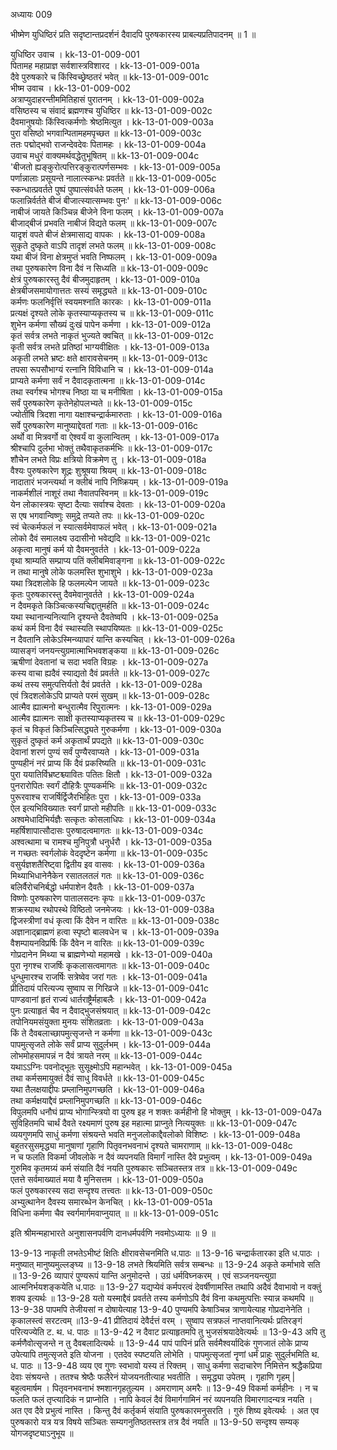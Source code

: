 अध्यायः 009

भीष्मेण युधिष्ठिरं प्रति सदृष्टान्तप्रदर्शनं दैवादपि पुरुषकारस्य प्राबल्यप्रतिपादनम् ॥ 1 ॥

युधिष्ठिर उवाच ।	kk-13-01-009-001  
पितामह महाप्राज्ञ सर्वशास्त्रविशारद ।	kk-13-01-009-001a  
दैवे पुरुषकारे च किंस्विच्छ्रेष्ठतरं भवेत् ॥	kk-13-01-009-001c  
भीष्म उवाच ।	kk-13-01-009-002  
अत्राप्युदाहरन्तीममितिहासं पुरातनम् ।	kk-13-01-009-002a  
वसिष्ठस्य च संवादं ब्रह्मणश्च युधिष्ठिर ॥	kk-13-01-009-002c  
दैवमानुषयोः किंस्वित्कर्मणोः श्रेष्ठमित्युत ।	kk-13-01-009-003a  
पुरा वसिष्ठो भगवान्पितामहमपृच्छत ॥	kk-13-01-009-003c  
ततः पद्मोद्भवो राजन्देवदेवः पितामहः ।	kk-13-01-009-004a  
उवाच मधुरं वाक्यमर्थवद्धेतुभूषितम् ॥	kk-13-01-009-004c  
\'बीजतो ह्यङ्कुरोत्पत्तिरङ्कुरात्पर्णसम्भवः ।	kk-13-01-009-005a  
पर्णान्नालाः प्रसूयन्ते नालात्स्कन्धः प्रवर्तते ॥	kk-13-01-009-005c  
स्कन्धात्प्रवर्तते पुष्पं पुष्पात्संवर्धते फलम् ।	kk-13-01-009-006a  
फलान्निर्वर्तते बीजं बीजात्स्यात्सम्भवः पुनः\' ॥	kk-13-01-009-006c  
नाबीजं जायते किञ्चिन्न बीजेने विना फलम् ।	kk-13-01-009-007a  
बीजाद्बीजं प्रभवति नाबीजं विद्यते फलम् ॥	kk-13-01-009-007c  
यादृशं वपते बीजं क्षेत्रमासाद्य वापकः ।	kk-13-01-009-008a  
सुकृते दुष्कृते वाऽपि तादृशं लभते फलम् ॥	kk-13-01-009-008c  
यथा बीजं विना क्षेत्रमुप्तं भवति निष्फलम् ।	kk-13-01-009-009a  
तथा पुरुषकारेण विना दैवं न सिध्यति ॥	kk-13-01-009-009c  
क्षेत्रं पुरुषकारस्तु दैवं बीजमुदाहृतम् ।	kk-13-01-009-010a  
क्षेत्रबीजसमायोगात्ततः सस्यं समृद्ध्यते ॥	kk-13-01-009-010c  
कर्मणः फलनिर्वृत्तिं स्वयमश्नाति कारकः ।	kk-13-01-009-011a  
प्रत्यक्षं दृश्यते लोके कृतस्याप्यकृतस्य च ॥	kk-13-01-009-011c  
शुभेन कर्मणा सौख्यं दुःखं पापेन कर्मणा ।	kk-13-01-009-012a  
कृतं सर्वत्र लभते नाकृतं भुज्यते क्वचित् ॥	kk-13-01-009-012c  
कृती सर्वत्र लभते प्रतिष्ठां भाग्यवीक्षितः ।	kk-13-01-009-013a  
अकृती लभते भ्रष्टः क्षते क्षारावसेचनम् ॥	kk-13-01-009-013c  
तपसा रूपसौभाग्यं रत्नानि विविधानि च ।	kk-13-01-009-014a  
प्राप्यते कर्मणा सर्वं न दैवादकृतात्मना ॥	kk-13-01-009-014c  
तथा स्वर्गश्च भोगश्च निष्ठा या च मनीषिता ।	kk-13-01-009-015a  
सर्वं पुरुषकारेण कृतेनेहोपलभ्यते ॥	kk-13-01-009-015c  
ज्योतींषि त्रिदशा नागा यक्षाश्चन्द्रार्कमारुताः ।	kk-13-01-009-016a  
सर्वे पुरुषकारेण मानुष्याद्देवतां गताः ॥	kk-13-01-009-016c  
अर्थो वा मित्रवर्गो वा ऐश्वर्यं वा कुलान्वितम् ।	kk-13-01-009-017a  
श्रीश्चापि दुर्लभा भोक्तुं तथैवाकृतकर्मभिः ॥	kk-13-01-009-017c  
शौचेन लभते विप्रः क्षत्रियो विक्रमेण तु ।	kk-13-01-009-018a  
वैश्यः पुरुषकारेण शूद्रः शुश्रूषया श्रियम् ॥	kk-13-01-009-018c  
नादातारं भजन्त्यर्था न क्लीबं नापि निष्क्रियम् ।	kk-13-01-009-019a  
नाकर्मशीलं नाशूरं तथा नैवातपस्विनम् ॥	kk-13-01-009-019c  
येन लोकास्त्रयः सृष्टा दैत्याः सर्वाश्च देवताः ।	kk-13-01-009-020a  
स एष भगवान्विष्णुः समुद्रे तप्यते तपः ॥	kk-13-01-009-020c  
स्वं चेत्कर्मफलं न स्यात्सर्वमेवाफलं भवेत् ।	kk-13-01-009-021a  
लोको दैवं समालक्ष्य उदासीनो भवेद्यदि ॥	kk-13-01-009-021c  
अकृत्वा मानुषं कर्म यो दैवमनुवर्तते ।	kk-13-01-009-022a  
वृथा श्राम्यति सम्प्राप्य पतिं क्लीबमिवाङ्गना ॥	kk-13-01-009-022c  
न तथा मानुषे लोके फलमस्ति शुभाशुभे ।	kk-13-01-009-023a  
यथा त्रिदशलोके हि फलमल्पेन जायते ॥	kk-13-01-009-023c  
कृतः पुरुषकारस्तु दैवमेवानुवर्तते ।	kk-13-01-009-024a  
न दैवमकृते किञ्चित्कस्यचिद्दातुमर्हति ॥	kk-13-01-009-024c  
यथा स्थानान्यनित्यानि दृश्यन्ते दैवतेष्वपि ।	kk-13-01-009-025a  
कथं कर्म विना दैवं स्थास्यति स्थापयिष्यतः ॥	kk-13-01-009-025c  
न दैवतानि लोकेऽस्मिन्व्यापारं यान्ति कस्यचित् ।	kk-13-01-009-026a  
व्यासङ्गं जनयन्त्युग्रमात्माभिभवशङ्कया ॥	kk-13-01-009-026c  
ऋषीणां देवतानां च सदा भवति विग्रहः ।	kk-13-01-009-027a  
कस्य वाचा ह्यदैवं स्याद्यतो दैवं प्रवर्तते ॥	kk-13-01-009-027c  
कथं तस्य समुत्पत्तिर्यतो दैवं प्रवर्तते ।	kk-13-01-009-028a  
एवं त्रिदशलोकेऽपि प्राप्यते परमं सुखम् ॥	kk-13-01-009-028c  
आत्मैव ह्यात्मनो बन्धुरात्मैव रिपुरात्मनः ।	kk-13-01-009-029a  
आत्मैव ह्यात्मनः साक्षी कृतस्याप्यकृतस्य च ॥	kk-13-01-009-029c  
कृतं च विकृतं किञ्चित्सिद्ध्यते गुरुकर्मणा ।	kk-13-01-009-030a  
सुकृतं दुष्कृतं कर्म अकृतार्थं प्रपद्यते ॥	kk-13-01-009-030c  
देवानां शरणं पुण्यं सर्वं पुण्यैरवाप्यते ।	kk-13-01-009-031a  
पुण्यहीनं नरं प्राप्य किं दैवं प्रकरिष्यति ॥	kk-13-01-009-031c  
पुरा ययातिर्विभ्रष्टश्च्यावितः पतितः क्षितौ ।	kk-13-01-009-032a  
पुनरारोपितः स्वर्गं दौहित्रैः पुण्यकर्मभिः ॥	kk-13-01-009-032c  
पुरूरवाश्च राजर्षिर्द्विजैरभिहितः पुरा ।	kk-13-01-009-033a  
ऐल इत्यभिविख्यातः स्वर्गं प्राप्तो महीपतिः ॥	kk-13-01-009-033c  
अश्वमेधादिभिर्यज्ञैः सत्कृतः कोसलाधिपः ।	kk-13-01-009-034a  
महर्षिशापात्सौदासः पुरुषादत्वमागतः ॥	kk-13-01-009-034c  
अश्वत्थामा च रामश्च मुनिपुत्रौ धनुर्धरौ ।	kk-13-01-009-035a  
न गच्छतः स्वर्गलोकं वेददृष्टेन कर्मणा ॥	kk-13-01-009-035c  
वसुर्यज्ञशतैरिष्ट्वा द्वितीय इव वासवः ।	kk-13-01-009-036a  
मिथ्याभिधानेनैकेन रसातलतलं गतः ॥	kk-13-01-009-036c  
बलिर्वैरोचनिर्बद्धो धर्मपाशेन दैवतैः ।	kk-13-01-009-037a  
विष्णोः पुरुषकारेण पातालसदनः कृपः ॥	kk-13-01-009-037c  
शक्रस्याथ रथोपस्थे विष्ठितो जनमेजयः ।	kk-13-01-009-038a  
द्विजस्त्रीणां वधं कृत्वा किं दैवेन न वारितः ॥	kk-13-01-009-038c  
अज्ञानाद्ब्राह्मणं हत्वा स्पृष्टो बालवधेन च ।	kk-13-01-009-039a  
वैशम्पायनविप्रर्षिः किं दैवेन न वारितः ॥	kk-13-01-009-039c  
गोप्रदानेन मिथ्या च ब्राह्मणेभ्यो महामखे ।	kk-13-01-009-040a  
पुरा नृगश्च राजर्षिः कृकलासत्वमागतः ॥	kk-13-01-009-040c  
धुन्धुमारश्च राजर्षिः सत्रेष्वेव जरां गतः ।	kk-13-01-009-041a  
प्रीतिदायं परित्यज्य सुष्वाप स गिरिव्रजे ॥	kk-13-01-009-041c  
पाण्डवानां हृतं राज्यं धार्तराष्ट्रैर्महाबलैः ।	kk-13-01-009-042a  
पुनः प्रत्याहृतं चैव न दैवाद्भुजसंश्रयात् ॥	kk-13-01-009-042c  
तपोनियमसंयुक्ता मुनयः संशितव्रताः ।	kk-13-01-009-043a  
किं ते दैवबलाच्छापमुत्सृजन्ते न कर्मणा ॥	kk-13-01-009-043c  
पापमुत्सृजते लोके सर्वं प्राप्य सुदुर्लभम् ।	kk-13-01-009-044a  
लोभमोहसमापन्नं न दैवं त्रायते नरम् ॥	kk-13-01-009-044c  
यथाऽऽग्निः पवनोद्भूतः सुसूक्ष्मोऽपि महान्भवेत् ।	kk-13-01-009-045a  
तथा कर्मसमायुक्तं दैवं साधु विवर्धते ॥	kk-13-01-009-045c  
यथा तैलक्षयाद्दीपः प्रम्लानिमुपगच्छति ।	kk-13-01-009-046a  
तथा कर्मक्षयाद्दैवं प्रम्लानिमुपगच्छति ॥	kk-13-01-009-046c  
विपुलमपि धनौघं प्राप्य भोगान्स्त्रियो वा पुरुष इह न शक्तः कर्महीनो हि भोक्तुम् ।	kk-13-01-009-047a  
सुविहितमपि चार्थं दैवते रक्ष्यमाणं पुरुष इह महात्मा प्राप्नुते नित्ययुक्तः ॥	kk-13-01-009-047c  
व्ययगुणमपि साधुं कर्मणा संश्रयन्ते भवति मनुजलोकाद्दैवलोको विशिष्टः ।	kk-13-01-009-048a  
बहुतरसुसमृद्ध्या मानुषाणां गृहाणि पितृवनभवनाभं दृश्यते चामराणाम् ॥	kk-13-01-009-048c  
न च फलति विकर्मा जीवलोके न दैवं व्यपनयति विमार्गं नास्ति दैवे प्रभुत्वम् ।	kk-13-01-009-049a  
गुरुमिव कृतमग्र्यं कर्म संयाति दैवं नयति पुरुषकारः सञ्चितस्तत्र तत्र ॥	kk-13-01-009-049c  
एतत्ते सर्वमाख्यातं मया वै मुनिसत्तम ।	kk-13-01-009-050a  
फलं पुरुषकारस्य सदा सन्दृश्य तत्त्वतः ॥	kk-13-01-009-050c  
अभ्युत्थानेन दैवस्य समारब्धेन केनचित् ।	kk-13-01-009-051a  
विधिना कर्मणा चैव स्वर्गमार्गमवाप्नुयात् ॥ ॥	kk-13-01-009-051c  

इति श्रीमन्महाभारते अनुशासनपर्वणि दानधर्मपर्वणि नवमोऽध्यायः ॥ 9 ॥

13-9-13 नाकृती लभतेऽभीष्टं क्षितिः क्षीरावसेचनमिति ध.पाठः ॥ 13-9-16 चन्द्रार्कतारका इति ध.पाठः ।मनुष्यात् मानुष्यमुल्लङ्घ्य ॥ 13-9-18 लभते श्रियमिति सर्वत्र सम्बन्धः ॥ 13-9-24 अकृते कर्माभावे सति ॥ 13-9-26 व्यापारं पुण्यरूपं यान्ति अनुमोदन्ते । उग्रं धर्मविघ्नकरम् । एवं सञ्जनयन्त्युग्रा आत्मनिर्भयशङ्कयेति ध.पाठः ॥ 13-9-27 यद्यप्येवं कर्मपरत्वं देवर्षीणामस्ति तथापि अदैवं दैवाभावो न वक्तुं शक्य इत्यर्थः ॥ 13-9-28 यतो यस्माद्दैवं प्रवर्तते तस्य कर्मणोऽपि दैवं विना कथमुत्पत्तिः स्यान्न कथमपि ॥ 13-9-38 पापमपि तेजीयसां न दोषायेत्याह 13-9-40 पुण्यमपि केषाञ्चिन्न त्राणायेत्याह गोप्रदानेनेति । कृकालस्त्वं सरटत्वम् ॥13-9-41 प्रीतिदायं देवैर्दत्तं वरम् । सुष्वाप सत्रफलं नाप्तवानित्यर्थः प्रतिरङ्गं परित्यज्येति ट. थ. ध. पाठः ॥ 13-9-42 न दैवाट प्रत्याहृतमपि तु भुजसंश्रयादेवेत्यर्थः ॥  13-9-43 अपि तु कर्मणैवोत्सृजन्ते न तु दैवबलादित्यर्थः ॥ 13-9-44 पापं पापिनं प्रति सर्वमैश्वर्यादिकं गुणजातं लोके प्राप्य उपेत्यापि तमुत्सृजते इति योजना । एतदेव स्पष्टयति लोभेति ।  पापमुत्सृजतां नॄणां धर्मं प्राहुः सुदुर्लभमिति थ. ध. पाठः ॥ 13-9-48 व्यय एव गुणः स्वभावो यस्य तं रिक्तम् । साधु कर्मणा सदाचारेण निमित्तेन श्रद्धैकप्रिया देवाः संश्रयन्ते । ततश्च श्रेष्ठैः फलैरेनं योजयनतीत्याह भवतीति । समृद्ध्या उपेतम् । गृहाणि गृहम् | बहुत्वमार्षम । पितृवनभवनाभं श्मशानगृहतुल्यम । अमराणाम् अमरैः ॥ 13-9-49 विकर्मा कर्महीनः । न च फलति फलं तृप्त्यादिकं न प्राप्नोति । नापि केवलं दैवं विमार्गगामिनं नरं  व्यपनयति विमारगादन्यत्र नयति । अत एव दैवे प्रभुत्वं नास्ति । किन्तु दैवं कर्तृकर्म संयाति पुरुषकारमनुसरति । गुरुं शिष्य इवेत्यर्थः । अत एव पुरुषकारो यत्र यत्र विषये सञ्चितः सम्यगनुतिष्ठतस्तत्र तत्र दैवं नयति ॥ 13-9-50 सन्दृश्य सम्यक् योगजदृष्ट्याऽनुभूय ॥
